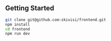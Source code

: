## Getting Started

```bash
git clone git@github.com:skivisi/frontend.git
npm install
cd frontend
npm run dev
```
